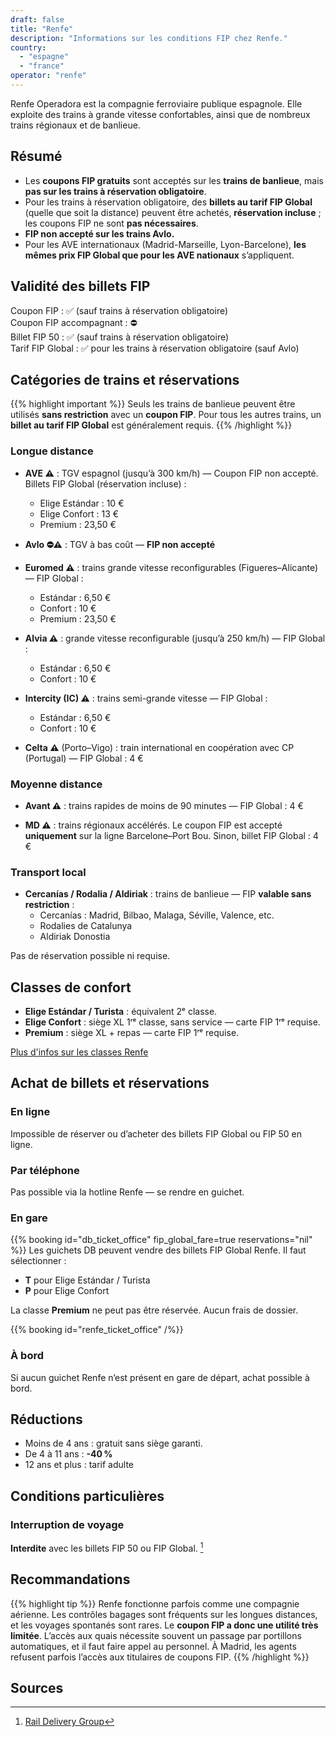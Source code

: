 ```yaml
---
draft: false
title: "Renfe"
description: "Informations sur les conditions FIP chez Renfe."
country:
  - "espagne"
  - "france"
operator: "renfe"
---
```


Renfe Operadora est la compagnie ferroviaire publique espagnole. Elle exploite des trains à grande vitesse confortables, ainsi que de nombreux trains régionaux et de banlieue.

## Résumé

- Les **coupons FIP gratuits** sont acceptés sur les **trains de banlieue**, mais **pas sur les trains à réservation obligatoire**.
- Pour les trains à réservation obligatoire, des **billets au tarif FIP Global** (quelle que soit la distance) peuvent être achetés, **réservation incluse** ; les coupons FIP ne sont **pas nécessaires**.
- **FIP non accepté sur les trains Avlo.**
- Pour les AVE internationaux (Madrid-Marseille, Lyon-Barcelone), **les mêmes prix FIP Global que pour les AVE nationaux** s’appliquent.

## Validité des billets FIP

Coupon FIP : ✅ (sauf trains à réservation obligatoire)  
Coupon FIP accompagnant : ⛔  
Billet FIP 50 : ✅ (sauf trains à réservation obligatoire)  
Tarif FIP Global : ✅ pour les trains à réservation obligatoire (sauf Avlo)

## Catégories de trains et réservations

{{% highlight important %}}
Seuls les trains de banlieue peuvent être utilisés **sans restriction** avec un **coupon FIP**. Pour tous les autres trains, un **billet au tarif FIP Global** est généralement requis.
{{% /highlight %}}

### Longue distance

- **AVE ⚠️** : TGV espagnol (jusqu’à 300 km/h) — Coupon FIP non accepté. Billets FIP Global (réservation incluse) :
  - Elige Estándar : 10 €
  - Elige Confort : 13 €
  - Premium : 23,50 €

- **Avlo ⛔⚠️** : TGV à bas coût — **FIP non accepté**

- **Euromed ⚠️** : trains grande vitesse reconfigurables (Figueres–Alicante) — FIP Global :
  - Estándar : 6,50 €
  - Confort : 10 €
  - Premium : 23,50 €

- **Alvia ⚠️** : grande vitesse reconfigurable (jusqu’à 250 km/h) — FIP Global :
  - Estándar : 6,50 €
  - Confort : 10 €

- **Intercity (IC) ⚠️** : trains semi-grande vitesse — FIP Global :
  - Estándar : 6,50 €
  - Confort : 10 €

- **Celta ⚠️** (Porto–Vigo) : train international en coopération avec CP (Portugal) — FIP Global : 4 €

### Moyenne distance

- **Avant ⚠️** : trains rapides de moins de 90 minutes — FIP Global : 4 €

- **MD ⚠️** : trains régionaux accélérés. Le coupon FIP est accepté **uniquement** sur la ligne Barcelone–Port Bou. Sinon, billet FIP Global : 4 €

### Transport local

- **Cercanías / Rodalia / Aldiriak** : trains de banlieue — FIP **valable sans restriction** :
  - Cercanías : Madrid, Bilbao, Malaga, Séville, Valence, etc.
  - Rodalies de Catalunya
  - Aldiriak Donostia

Pas de réservation possible ni requise.

## Classes de confort

- **Elige Estándar / Turista** : équivalent 2ᵉ classe.  
- **Elige Confort** : siège XL 1ʳᵉ classe, sans service — carte FIP 1ʳᵉ requise.  
- **Premium** : siège XL + repas — carte FIP 1ʳᵉ requise.

[Plus d'infos sur les classes Renfe](https://www.renfe.com/es/en/travel/prepare-your-trip/billetes-ave-y-largadistancia)

## Achat de billets et réservations

### En ligne

Impossible de réserver ou d’acheter des billets FIP Global ou FIP 50 en ligne.

### Par téléphone

Pas possible via la hotline Renfe — se rendre en guichet.

### En gare

{{% booking id="db_ticket_office"
    fip_global_fare=true
    reservations="nil"
%}}
Les guichets DB peuvent vendre des billets FIP Global Renfe. Il faut sélectionner :
- **T** pour Elige Estándar / Turista
- **P** pour Elige Confort

La classe **Premium** ne peut pas être réservée. Aucun frais de dossier.

{{% booking id="renfe_ticket_office" /%}}

### À bord

Si aucun guichet Renfe n’est présent en gare de départ, achat possible à bord.

## Réductions

- Moins de 4 ans : gratuit sans siège garanti.  
- De 4 à 11 ans : **-40 %**  
- 12 ans et plus : tarif adulte

## Conditions particulières

### Interruption de voyage

**Interdite** avec les billets FIP 50 ou FIP Global. [^2]

## Recommandations

{{% highlight tip %}}
Renfe fonctionne parfois comme une compagnie aérienne. Les contrôles bagages sont fréquents sur les longues distances, et les voyages spontanés sont rares. Le **coupon FIP a donc une utilité très limitée**. L’accès aux quais nécessite souvent un passage par portillons automatiques, et il faut faire appel au personnel. À Madrid, les agents refusent parfois l’accès aux titulaires de coupons FIP.
{{% /highlight %}}

## Sources

[^1]: [ShowMeTheJourney – MD trains](https://showmethejourney.com/travel-on/train/129-md-media-distancia-spain/)  
[^2]: [Rail Delivery Group](https://www.raildeliverygroup.com/rst/europe-and-fip.html#Tips)
